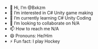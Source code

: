 - 👋 Hi, I’m @Bxkzm
- 👀 I’m interested in C# Unity game making
- 🌱 I’m currently learning C# Unity Coding
- 💞️ I’m looking to collaborate on N/A
- 📫 How to reach me N/A
- 😄 Pronouns: He/Him
- ⚡ Fun fact: I play Hockey

<!---
Bxkzm/Bxkzm is a ✨ special ✨ repository because its `README.md` (this file) appears on your GitHub profile.
You can click the Preview link to take a look at your changes.
--->
